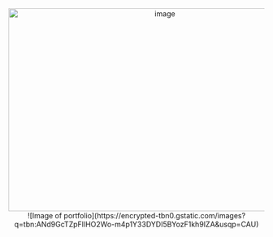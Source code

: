 <center>
  <img src="https://encrypted-tbn0.gstatic.com/images?q=tbn:ANd9GcTZpFIlHO2Wo-m4p1Y33DYDI5BYozF1kh9IZA&usqp=CAU" alt="image" height="400px" width="600px">
![Image of portfolio](https://encrypted-tbn0.gstatic.com/images?q=tbn:ANd9GcTZpFIlHO2Wo-m4p1Y33DYDI5BYozF1kh9IZA&usqp=CAU)
</center>
